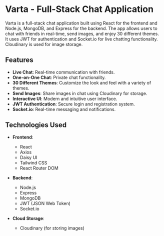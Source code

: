 # Varta - Full-Stack Chat Application

Varta is a full-stack chat application built using React for the frontend and Node.js, MongoDB, and Express for the backend. The app allows users to chat with friends in real-time, send images, and enjoy 30 different themes. It uses JWT for authentication and Socket.io for live chatting functionality. Cloudinary is used for image storage.

## Features

- **Live Chat**: Real-time communication with friends.
- **One-on-One Chat**: Private chat functionality.
- **30 Different Themes**: Customize the look and feel with a variety of themes.
- **Send Images**: Share images in chat using Cloudinary for storage.
- **Interactive UI**: Modern and intuitive user interface.
- **JWT Authentication**: Secure login and registration system.
- **Socket.io**: Real-time messaging and notifications.

## Technologies Used

- **Frontend**:
  - React
  - Axios
  - Daisy UI
  - Tailwind CSS
  - React Router DOM

- **Backend**:
  - Node.js
  - Express
  - MongoDB
  - JWT (JSON Web Token)
  - Socket.io

- **Cloud Storage**:
  - Cloudinary (for storing images)



